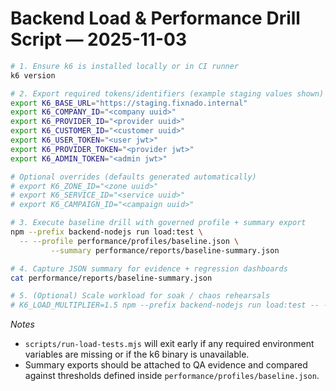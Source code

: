 # Backend Load & Performance Drill Script — 2025-11-03

```bash
# 1. Ensure k6 is installed locally or in CI runner
k6 version

# 2. Export required tokens/identifiers (example staging values shown)
export K6_BASE_URL="https://staging.fixnado.internal"
export K6_COMPANY_ID="<company uuid>"
export K6_PROVIDER_ID="<provider uuid>"
export K6_CUSTOMER_ID="<customer uuid>"
export K6_USER_TOKEN="<user jwt>"
export K6_PROVIDER_TOKEN="<provider jwt>"
export K6_ADMIN_TOKEN="<admin jwt>"

# Optional overrides (defaults generated automatically)
# export K6_ZONE_ID="<zone uuid>"
# export K6_SERVICE_ID="<service uuid>"
# export K6_CAMPAIGN_ID="<campaign uuid>"

# 3. Execute baseline drill with governed profile + summary export
npm --prefix backend-nodejs run load:test \
  -- --profile performance/profiles/baseline.json \
         --summary performance/reports/baseline-summary.json

# 4. Capture JSON summary for evidence + regression dashboards
cat performance/reports/baseline-summary.json

# 5. (Optional) Scale workload for soak / chaos rehearsals
# K6_LOAD_MULTIPLIER=1.5 npm --prefix backend-nodejs run load:test -- --profile performance/profiles/baseline.json
```

*Notes*
- `scripts/run-load-tests.mjs` will exit early if any required environment variables are missing or if the k6 binary is unavailable.
- Summary exports should be attached to QA evidence and compared against thresholds defined inside `performance/profiles/baseline.json`.
